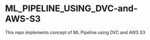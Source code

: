 # ML_PIPELINE_USING_DVC-and-AWS-S3
This repo implements concept of ML Pipeline using DVC and AWS S3
